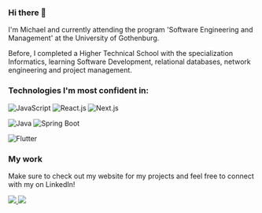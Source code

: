 ### Hi there 👋

I'm Michael and currently attending the program 'Software Engineering and Management'
at the University of Gothenburg.

Before, I completed a Higher Technical School with the specialization Informatics,
learning Software Development, relational databases, network engineering and project management.

### Technologies I'm most confident in:

![JavaScript](https://img.shields.io/badge/JavaScript-F7DF1E.svg?style=for-the-badge&logo=JavaScript&logoColor=black)
![React.js](https://img.shields.io/badge/React-61DAFB.svg?style=for-the-badge&logo=React&logoColor=black)
![Next.js](https://img.shields.io/badge/Next.js-000000.svg?style=for-the-badge&logo=nextdotjs&logoColor=white)

![Java](https://img.shields.io/badge/Java-ED8B00.svg?style=for-the-badge&logo=openjdk&logoColor=black)
![Spring Boot](https://img.shields.io/badge/Spring%20Boot-6DB33F.svg?style=for-the-badge&logo=Spring-Boot&logoColor=white)

![Flutter](https://img.shields.io/badge/Flutter-02569B.svg?style=for-the-badge&logo=Flutter&logoColor=white)

### My work
Make sure to check out my website for my projects and feel free to connect with my on LinkedIn!

<a href="https://michaelkoenig.at">
  <img src="https://img.shields.io/badge/Website-f5316f?style=for-the-badge" />
</a>
<a href="https://www.linkedin.com/in/koenig-michael">
    <img src="https://img.shields.io/badge/LinkedIn-0A66C2.svg?style=for-the-badge&logo=LinkedIn&logoColor=white" />
</a>
